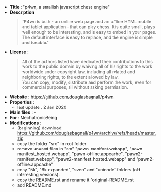 ﻿- **Title** : "p4wn, a smallish javascript chess engine"
- **Description**
  > "P4wn is both - an online web page and an offline HTML mobile and tablet application - that can play chess.  It is quite small, plays well enough to be interesting, and is easy to embed in your pages. The default interface is easy to replace, and the engine is simple and tunable."
- **License** : 
  > All of the authors listed have dedicated their contributions to this work to the public domain by waiving all of his rights to the work worldwide under copyright law, including all related and neighboring rights, to the extent allowed by law.  
  > You can copy, modify, distribute and perform the work, even for commercial purposes, all without asking permission.  
- **Website** : <https://github.com/douglasbagnall/p4wn>
- **Properties** : 
  - last update : 2 Jan 2020
- **Main files** : -
- **For** : MechatronicBeing
- **Modifications** :
  - [beginning] download <https://github.com/douglasbagnall/p4wn/archive/refs/heads/master.zip>
  - copy the folder "src" in root folder
  - remove unused files in "src" "pawn-manifest.webapp", "pawn-manifest_hosted.webapp", "pawn-offline.appcache", "pawn2-manifest.webapp", "pawn2-manifest_hosted.webapp" and "pawn2-offline.appcache"
  - copy  "5k", "6k-expanded", "sven" and "unicode" folders (old interesting versions).
  - copy the README.rst and rename it "original-README.rst 
  - add README.md